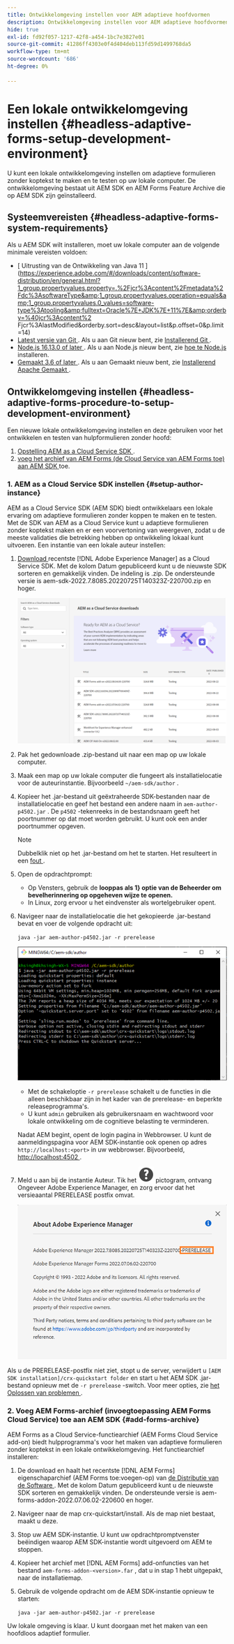 ```yaml
---
title: Ontwikkelomgeving instellen voor AEM adaptieve hoofdvormen
description: Ontwikkelomgeving instellen voor AEM adaptieve hoofdvormen
hide: true
exl-id: fd92f057-1217-42f8-a454-1bc7e3827e01
source-git-commit: 41286ff4303e0f4d404deb113fd59d1499768da5
workflow-type: tm+mt
source-wordcount: '686'
ht-degree: 0%

---
```



# Een lokale ontwikkelomgeving instellen {#headless-adaptive-forms-setup-development-environment}

U kunt een lokale ontwikkelomgeving instellen om adaptieve formulieren zonder koptekst te maken en te testen op uw lokale computer. De ontwikkelomgeving bestaat uit AEM SDK en AEM Forms Feature Archive die op AEM SDK zijn geïnstalleerd.
<!--
 After a Headless adaptive form or related assets are ready on the local development environment, you can deploy the Headless adaptive form application to your publishing environment. -- >

You require knowledge to build application using react, Git, and Maven to use Headless adaptive forms.

<!-- 

### Download the latest version of AEM as a Cloud Service SDK or Forms feature archive (AEM Forms add-on) from Software Distribution {#software-distribution}

To download the supported version of Adobe Experience Manager as a Cloud Service SDK or Forms feature archive (AEM Forms add-on):

1. Log in to [Software Distribution](https://experience.adobe.com/#/downloads) portal with your Adobe ID.

    >[!NOTE]
    >
    > Your Adobe Organization must be provisioned for AEM as a Cloud Service to download the AEM as a Cloud Service SDK.

1. Navigate to the **[!UICONTROL AEM as a Cloud Service]** tab.
1. Sort by published date in descending order.
1. Click on the latest Adobe Experience Manager as a Cloud Service SDK or Forms feature archive (AEM Forms add-on).
1. Review and accept the EULA. Tap the **[!UICONTROL Download]** button. -->

## Systeemvereisten {#headless-adaptive-forms-system-requirements}

Als u AEM SDK wilt installeren, moet uw lokale computer aan de volgende minimale vereisten voldoen:

* [ Uitrusting van de Ontwikkeling van Java 11 ](https://experience.adobe.com/#/downloads/content/software-distribution/en/general.html?1_group.propertyvalues.property=.%2Fjcr%3Acontent%2Fmetadata%2Fdc%3AsoftwareType&amp;1_group.propertyvalues.operation=equals&amp;1_group.propertyvalues.0_values=software-type%3Atooling&amp;fulltext=Oracle%7E+JDK%7E+11%7E&amp;orderby=%40jcr%3Acontent%2 Fjcr%3AlastModified&amp;orderby.sort=desc&amp;layout=list&amp;p.offset=0&amp;p.limit=14)
* [ Latest versie van Git ](https://git-scm.com/downloads). Als u aan Git nieuw bent, zie [ Installerend Git ](https://git-scm.com/book/en/v2/Getting-Started-Installing-Git).
* [ Node.js 16.13.0 of later ](https://nodejs.org/en/download/). Als u aan Node.js nieuw bent, zie [ hoe te Node.js ](https://nodejs.dev/en/learn/how-to-install-nodejs) installeren.
* [ Gemaakt 3.6 of later ](https://maven.apache.org/download.cgi). Als u aan Gemaakt nieuw bent, zie [ Installerend Apache Gemaakt ](https://maven.apache.org/install.html).

## Ontwikkelomgeving instellen {#headless-adaptive-forms-procedure-to-setup-development-environment}

Een nieuwe lokale ontwikkelomgeving instellen en deze gebruiken voor het ontwikkelen en testen van hulpformulieren zonder hoofd:

1. [ Opstelling AEM as a Cloud Service SDK ](#setup-author-instance).
1. [ voeg het archief van AEM Forms (de Cloud Service van AEM Forms toe) aan AEM SDK ](#add-forms-archive) toe.

<!--

1. (Optional) [Add Forms-specific users to your local Author instance](#configure-users-and-permissions).
1. (Optional) Install [Adaptive forms builder extension for Microsoft Visual Studio Code](#microsoft-visual-studio-code-extension-for-headless-adaptive-forms). 

-->

### 1. AEM as a Cloud Service SDK instellen {#setup-author-instance}

AEM as a Cloud Service SDK (AEM SDK) biedt ontwikkelaars een lokale ervaring om adaptieve formulieren zonder koppen te maken en te testen. Met de SDK van AEM as a Cloud Service kunt u adaptieve formulieren zonder koptekst maken en er een voorvertoning van weergeven, zodat u de meeste validaties die betrekking hebben op ontwikkeling lokaal kunt uitvoeren. Een instantie van een lokale auteur instellen:

1. [ Download ](https://experience.adobe.com/#/downloads/content/software-distribution/en/aemcloud.html) recentste [!DNL Adobe Experience Manager] as a Cloud Service SDK. Met de kolom Datum gepubliceerd kunt u de nieuwste SDK sorteren en gemakkelijk vinden.
De indeling is .zip. De ondersteunde versie is aem-sdk-2022.7.8085.20220725T140323Z-220700.zip en hoger.

   ![ Download AEM Cloud Service SDK van het portaal van de Distributie van de Software ](assets/software-distribution.png)


1. Pak het gedownloade .zip-bestand uit naar een map op uw lokale computer.
1. Maak een map op uw lokale computer die fungeert als installatielocatie voor de auteurinstantie. Bijvoorbeeld `~/aem-sdk/author` .
1. Kopieer het .jar-bestand uit geëxtraheerde SDK-bestanden naar de installatielocatie en geef het bestand een andere naam in `aem-author-p4502.jar` . De `p4502` -tekenreeks in de bestandsnaam geeft het poortnummer op dat moet worden gebruikt. U kunt ook een ander poortnummer opgeven.

   >[!NOTE]
   >
   > Dubbelklik niet op het .jar-bestand om het te starten. Het resulteert in een [ fout ](https://experienceleague.adobe.com/docs/experience-manager-learn/cloud-service/local-development-environment-set-up/aem-runtime.html?lang=en#troubleshooting-double-click).

1. Open de opdrachtprompt:
   * Op Vensters, gebruik de **looppas als 1} optie van de Beheerder om bevelherinnering op opgeheven wijze te openen.**
   * In Linux, zorg ervoor u het eindvenster als wortelgebruiker opent.

1. Navigeer naar de installatielocatie die het gekopieerde .jar-bestand bevat en voer de volgende opdracht uit:

   `java -jar aem-author-p4502.jar -r prerelease`

   ![ Download AEM Cloud Service SDK van het portaal van de Distributie van de Software ](assets/install-sdk.png)

   * Met de schakeloptie `-r prerelease` schakelt u de functies in die alleen beschikbaar zijn in het kader van de prerelease- en beperkte releaseprogramma&#39;s.
   * U kunt `admin` gebruiken als gebruikersnaam en wachtwoord voor lokale ontwikkeling om de cognitieve belasting te verminderen.

   Nadat AEM begint, opent de login pagina in Webbrowser. U kunt de aanmeldingspagina voor AEM SDK-instantie ook openen op adres `http://localhost:<port>` in uw webbrowser. Bijvoorbeeld, [ http://localhost:4502 ](http://localhost:4502).

1. Meld u aan bij de instantie Auteur. Tik het ![ hulp ](/help/assets/Help-icon.svg) pictogram, ontvang Ongeveer Adobe Experience Manager, en zorg ervoor dat het versieaantal PRERELEASE postfix omvat.

   ![ hulp ](/help/assets/prerelease.png)

Als u de PRERELEASE-postfix niet ziet, stopt u de server, verwijdert u `[AEM SDK installation]/crx-quickstart folder` en start u het AEM SDK .jar-bestand opnieuw met de `-r prerelease` -switch. Voor meer opties, zie [ het Oplossen van problemen ](/help/troubleshooting.md).

### 2. Voeg AEM Forms-archief (invoegtoepassing AEM Forms Cloud Service) toe aan AEM SDK {#add-forms-archive}

AEM Forms as a Cloud Service-functiearchief (AEM Forms Cloud Service add-on) biedt hulpprogramma&#39;s voor het maken van adaptieve formulieren zonder koptekst in een lokale ontwikkelomgeving. Het functiearchief installeren:

1. De download en haalt het recentste [!DNL AEM Forms] eigenschaparchief (AEM Forms toe:voegen-op) van [ de Distributie van de Software ](https://experience.adobe.com/#/downloads/content/software-distribution/en/aemcloud.html?fulltext=AEM*+Forms*+add*+on*&amp;orderby=%40jcr%3Acontent%2Fjcr%3AlastModified&amp;orderby.sort=desc&amp;layout=list&amp;p.offset=0&amp;p.limit=20). Met de kolom Datum gepubliceerd kunt u de nieuwste SDK sorteren en gemakkelijk vinden. De ondersteunde versie is aem-forms-addon-2022.07.06.02-220600 en hoger.

1. Navigeer naar de map crx-quickstart/install. Als de map niet bestaat, maakt u deze.
1. Stop uw AEM SDK-instantie. U kunt uw opdrachtpromptvenster beëindigen waarop AEM SDK-instantie wordt uitgevoerd om AEM te stoppen.
1. Kopieer het archief met [!DNL AEM Forms] add-onfuncties van het bestand `aem-forms-addon-<version>.far` , dat u in stap 1 hebt uitgepakt, naar de installatiemap.
1. Gebruik de volgende opdracht om de AEM SDK-instantie opnieuw te starten:

   `java -jar aem-author-p4502.jar -r prerelease`

<!-- 

### 3. (Optional) Configure users and permissions {#configure-users-and-permissions}

Create seperate user accounts for Form Developer, Form Practitioner, and end users. These account help you test Headless adaptive forms for various types of users. To create a user account and add roles to the account:

1. Login to your AEM SDK instance.
1. Go to Tools > Security > Users and tap Create. The Create New User wizard opens.
1. In the details tab, specify an ID and Password. All other fields are optional. It is recommended to provide name and an email address.
1. In the Groups tab, search and select user-groups for a user depending on their role. The table below lists all types of users and pre-defined groups for each type of forms users based on their role:
  
    | User Type | AEM Group |
    |---|---|
    | Form developer | [!DNL forms-users] (AEM Forms Users), [!DNL template-authors], [!DNL workflow-users], [!DNL workflow-editors], and [!DNL fdm-authors]  |
    | Customer Experience Lead or UX Designer| [!DNL forms-users], [!DNL template-authors]|
    | AEM administrator | [!DNL aem-administrators], [!DNL fd-administrators] |
    | End user| When a user must log in to view and submit an Adaptive Form, add such users to [!DNL forms-users] group. </br> When no user authentication is required to access Adaptive Forms, do not assign any group to such users.|

<!-- ### 4. (Optional) Install Visual Studio Code extension for Headless adaptive forms {#microsoft-visual-studio-code-extension-for-headless-adaptive-forms}

You can use any IDE for developing Headless adaptive forms. Adobe provides an extension for Microsoft&reg;reg; Visual Studio Code to make it easier for you to navigate structure and develop Headless adaptive forms. The extension adds adaptive forms related IntelliSense capabilities and helps auto-complete Headless adaptive forms JSON syntax. It also adds a panel, titled Forms Tree, to help navigate structure of Headless adaptive form. To use the extension: 

1. Ensure [Microsoft Visual Studio Code 1.62.0 or later](https://code.visualstudio.com/docs/supporting/FAQ#_how-do-i-find-the-version) is installed. If you have an older version or no version installed, download the latest version from [Microsoft Website](https://code.visualstudio.com/docs/setup/setup-overview)
   >[!NOTE]
   >
   >
   > To use Visual Studio from command line on macOS, see [Launching from the command line](https://code.visualstudio.com/docs/setup/mac#_launching-from-the-command-line).

1. Download the [Adaptive forms builder extension](/help/assets/adaptive-form-builder-0.12.0.vsix).

1. Navigate the directory containing the *adaptive-form-builder-[version].vsix* file.

1. Run the following command or see [Install from a VSIX](https://code.visualstudio.com/docs/editor/extension-marketplace#_install-from-a-vsix) article for detailed instructions to install a Visual Studio Code extension from a VSIX file:

    `code -–install-extension adaptive-form-builder-[version].vsix`

    </br> Replace the [version] with actual version of the extension. For example, `code -–install-extension adaptive-form-builder-0.12.0.vsix`

    </br> 

    ![Installing extension](/help/assets/install-extension.png)

<!-- ## Create and setup a react app

Adaptive forms renderer component is a react based component. It requires a react app to run and render a Headless adaptive form. To create and setup react app:

1. Open terminal in Visual Studio code and run the following command to create a react app and installs all related dependencies:

    ```shell
    npx create-react-app [react-app-name] --scripts-version 4.0.3 --template typescript
    ```

    Where [react-app-name] represents name of the project, script version is 4.0.3, and template of type typescript. For example, the following command creates a react app named *headless-forms-demo*.

    ```shell
    npx create-react-app headless-forms-demo --scripts-version 4.0.3 --template typescript
    ```

    It may take some time to create the react app and install all the dependencies. The command creates an empty react app with latest version of react and react-dom dependencies. It does not have any artifacts related to adaptive forms renderer component.

1. Adaptive forms renderer component is based on react spectrum and requires react 16.0.0 and react-dom 16.0.0. To install react 16.0.0 and related dependencies:
    1. Open the Visual Studio code terminal Window or command prompt.
    1. Navigate to the directory of react project.  
    1. Run the following command:

        ```shell
        npm install --save react@16.0.0 react-dom@16.14.0 -force
        ```

1. Run the following command to install adaptive forms renderer component related dependencies:

    ```shell
    npm i --save @aemforms/forms-super-component @aemforms/forms-react-core-components @aemforms/forms-super-component @adobe/react-spectrum @react/react-spectrum
    ```

<!-- 1. Install dependencies for adaptive forms renderer component. Packages for these dependencies are available in Adobe Artifactory. To authenticate with Adobe Artifactory and install dependencies for adaptive forms renderer component:

    1. Create environment variables ARTIFACTORY_USER and ARTIFACTORY_API_TOKEN. The ARTIFACTORY_USER stores Adobe LDAP username and ARTIFACTORY_API_TOKEN stores your [Adobe Artifactory token](https://wiki.corp.adobe.com/display/Artifactory/API+Keys)

    1. Run the following command to set NPM_TOKEN and NPM_EMAIL tokens:

        ```shell

        auth=$(curl -s -u${ARTIFACTORY_USER}:${ARTIFACTORY_API_TOKEN} https://artifactory.corp.adobe.com/artifactory/api/npm/auth)
        export NPM_TOKEN=$(echo "${auth}" | grep "_auth" | awk -F " " '{ print $3 }')
        export NPM_EMAIL=$(echo "${auth}" | grep "email" | awk -F " " '{ print $3 }')
        ```

        These tokens are required to communicated with Adobe Artifactory.

    1. Create a .npmrc file in the react project.

        ![.npmrc file](/help/assets/npmrc.png)

    1. Add the following code to the file:

        ```shell
        @aemforms:registry=https://artifactory.corp.adobe.com/artifactory/api/npm/npm-aem-release/
        @react:registry=https://artifactory.corp.adobe.com/artifactory/api/npm/npm-react-release/
        @quarry:registry=https://artifactory.corp.adobe.com/artifactory/api/npm/npm-adobe-release-local/
        //artifactory.corp.adobe.com/artifactory/api/npm/npm-adobe-release-loca/:_auth=${NPM_TOKEN}
        //artifactory.corp.adobe.com/artifactory/api/npm/npm-aem-release/:_auth=${NPM_TOKEN}
        //artifactory.corp.adobe.com/artifactory/api/npm/npm-react-release/:_auth=${NPM_TOKEN}
        _auth=${NPM_TOKEN}
        email=${NPM_EMAIL}
        always-auth=true
        ```

        It defines the antifactory repositories to use for Headless adaptive forms, react, and quarry related scope.
    1. Run the following command to install adaptive forms renderer component related dependencies:

    ```shell
    npm i --save @aemforms/crispr-react-bindings @aemforms/crispr-react-core-components @adobe/react-spectrum @react/react-spectrum
    ```
 
-->
Uw lokale omgeving is klaar. U kunt doorgaan met het maken van een hoofdloos adaptief formulier.
